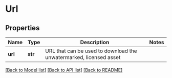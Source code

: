 # Url

## Properties
Name | Type | Description | Notes
------------ | ------------- | ------------- | -------------
**url** | **str** | URL that can be used to download the unwatermarked, licensed asset | 

[[Back to Model list]](../README.md#documentation-for-models) [[Back to API list]](../README.md#documentation-for-api-endpoints) [[Back to README]](../README.md)

